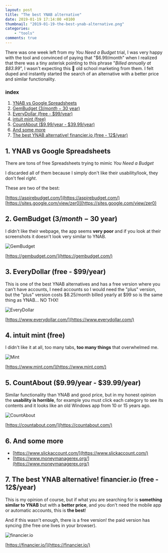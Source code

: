 ```yaml
---
layout: post
title: "The best YNAB alternative"
date: 2019-01-19 17:14:00 +0100
thumbnail: "2019-01-19-the-best-ynab-alternative.png"
categories:
    - "tools"
comments: true
---
```

There was one week left from my *You Need a Budget* trial, I was very happy with the tool and convinced of paying that "$6.99/month" when I realized that there was a tiny asterisk pointing to this phrase "*Billed annually at $83.99*", I wasn't expecting this 🤬 old school marketing from them. I felt duped and instantly started the search of an alternative with a better price and similar functionality.

### index

1. [YNAB vs Google Spreadsheets](#1-ynab-vs-google-spreadsheets)
1. [GemBudget (3$/month - 30$ year)](#2-gembudget-3month---30-year)
1. [EveryDollar (free - $99/year)](#3-everydollar-free---99year)
1. [intuit mint (free)](#4-intuit-mint-free)
1. [CountAbout ($9.99/year - $39.99/year)](#5-countabout-999year---3999year)
1. [And some more](#6-and-some-more)
1. [The best YNAB alternative! financier.io (free - 12$/year)](#7-the-best-ynab-alternative-financierio-free---12year)

## 1. YNAB vs Google Spreadsheets
There are tons of free Spreadsheets trying to mimic *You Need a Budget*

I discarded all of them because I simply don't like their usability/look, they don't feel *right*.

These are two of the best:

[https://aspirebudget.com/](https://aspirebudget.com/)
[https://sites.google.com/view/zer0](https://sites.google.com/view/zer0)


## 2. GemBudget (3$/month - 30$ year)

I didn't like their webpage, the app seems **very poor** and if you look at their screenshots it doesn't look very similar to YNAB.

![GemBudget](/assets/images/2019-01-19-gembudget-com.png "GemBudget")

[https://gembudget.com/](https://gembudget.com/)


## 3. EveryDollar (free - $99/year)

This is one of the best YNAB alternatives and has a free version where you can't have accounts, I need accounts so I would need the "plus" version, but the "plus" version costs $8.25/month billed yearly at $99 so is the same thing as YNAB... NO THX!

![EveryDollar](/assets/images/2019-01-19-everydollar-com.png "EveryDollar")

[https://www.everydollar.com/](https://www.everydollar.com/)

## 4. intuit mint (free)

I didn't like it at all, too many tabs, **too many things** that overwhelmed me.

![Mint](/assets/images/2019-01-19-mint-com.png "Mint")

[https://www.mint.com/](https://www.mint.com/)


## 5. CountAbout ($9.99/year - $39.99/year)

Similar functionality than YNAB and good price, but in my honest opinion the **usability is horrible**, for example you must click each category to see its contents and it looks like an old Windows app from 10 or 15 years ago.

![CountAbout](/assets/images/2019-01-19-countabout-com.png "CountAbout")

[https://countabout.com/](https://countabout.com/)

## 6. And some more

* [https://www.slickaccount.com/](https://www.slickaccount.com/)
* [https://www.moneymanagerex.org/](https://www.moneymanagerex.org/)

## 7. The best YNAB alternative! financier.io (free - 12$/year)

This is my opinion of course, but if what you are searching for is **something similar to YNAB** but with a **better price**, and you don't need the mobile app or automatic accounts, this is **the best**!

And if this wasn't enough, there is a free version! the paid version has syncing (the free one lives in your browser).

![financier.io](/assets/images/2019-01-19-financier-io.png "financier.io")

[https://financier.io/](https://financier.io/)